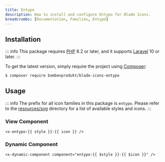```yaml
---
title: Entypo
description: How to install and configure Entypo for Blade Icons.
breadcrumbs: [Documentation, Families, Entypo]
---
```


## Installation

::: info
This package requires [PHP](https://www.php.net/) 8.2 or later, and it supports [Laravel](https://laravel.com/) 10 or later.
:::

To get the latest version, simply require the project using [Composer](https://getcomposer.org/):

```bash
$ composer require bombenprodukt/blade-icons-entypo
```

## Usage

::: info
The prefix for all icon families in this package is `entypo`. Please refer to the [resources/svg](https://github.com/faustbrian/blade-icons-entypo/tree/main/resources/svg) directory for a list of available styles and icons.
:::

### View Component

```blade
<x-entypo:{{ style }}-{{ icon }} />
```

### Dynamic Component

```blade
<x-dynamic-component component="entypo:{{ $style }}-{{ $icon }}" />
```
